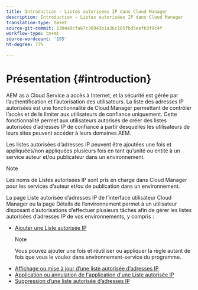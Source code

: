```yaml
---
title: Introduction - Listes autorisées IP dans Cloud Manager
description: Introduction - Listes autorisées IP dans Cloud Manager
translation-type: tm+mt
source-git-commit: 1304a0cfa67c38943b1a36c105fbd5eafb3f8c4f
workflow-type: tm+mt
source-wordcount: '195'
ht-degree: 77%

---
```



# Présentation {#introduction}

AEM as a Cloud Service a accès à Internet, et la sécurité est gérée par l’authentification et l’autorisation des utilisateurs. La liste des adresses IP autorisées est une fonctionnalité de Cloud Manager permettant de contrôler l’accès et de le limiter aux utilisateurs de confiance uniquement. Cette fonctionnalité permet aux utilisateurs autorisés de créer des listes autorisées d’adresses IP de confiance à partir desquelles les utilisateurs de leurs sites peuvent accéder à leurs domaines AEM.

Les listes autorisées d’adresses IP peuvent être ajoutées une fois et appliquées/non appliquées plusieurs fois en tant qu’unité ou entité à un service auteur et/ou publicateur dans un environnement.

>[!NOTE]
>Les noms de Listes autorisées IP sont pris en charge dans Cloud Manager pour les services d’auteur et/ou de publication dans un environnement.

La page Liste autorisée d’adresses IP de l’interface utilisateur Cloud Manager ou la page Détails de l’environnement permet à un utilisateur disposant d’autorisations d’effectuer plusieurs tâches afin de gérer les listes autorisées d’adresses IP de vos environnements, y compris :

* [Ajouter une Liste autorisée IP](/help/implementing/cloud-manager/ip-allow-lists/add-ip-allow-lists.md)
   >[!NOTE]
   > Vous pouvez ajouter une fois et réutiliser ou appliquer la règle autant de fois que vous le voulez dans environnement-service du programme.
* [Affichage ou mise à jour d’une liste autorisée d’adresses IP](/help/implementing/cloud-manager/ip-allow-lists/view-update-ip-allow-list.md)
* [Application ou annulation de l&#39;application d&#39;une Liste autorisée IP](/help/implementing/cloud-manager/ip-allow-lists/apply-allow-list.md)
* [Suppression d’une liste autorisée d’adresses IP](/help/implementing/cloud-manager/ip-allow-lists/delete-ip-allow-list.md)